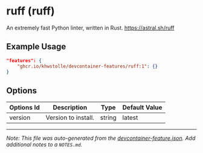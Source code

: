 
# ruff (ruff)

An extremely fast Python linter, written in Rust. https://astral.sh/ruff

## Example Usage

```json
"features": {
    "ghcr.io/khwstolle/devcontainer-features/ruff:1": {}
}
```

## Options

| Options Id | Description | Type | Default Value |
|-----|-----|-----|-----|
| version | Version to install. | string | latest |



---

_Note: This file was auto-generated from the [devcontainer-feature.json](https://github.com/khwstolle/devcontainer-features/blob/main/src/ruff/devcontainer-feature.json).  Add additional notes to a `NOTES.md`._
